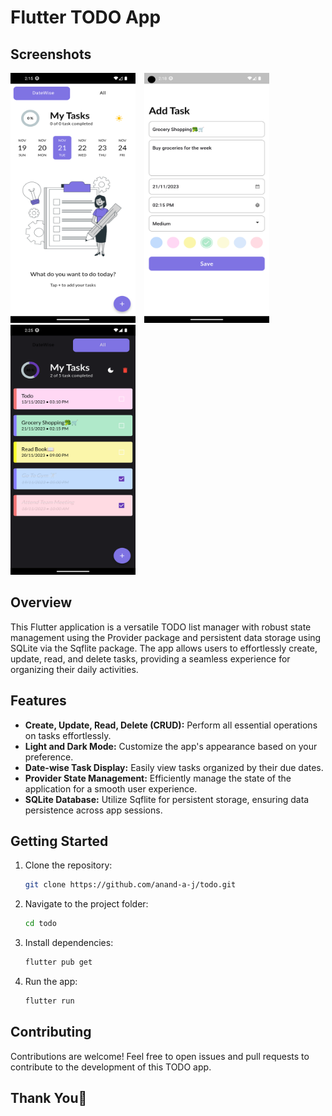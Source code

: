 
# Flutter TODO App

## Screenshots
<p align="left">
<img src="/assets/screenshots/screenshot_1.png" alt="Screenshot 1" width="200" height="400" style="margin-right: 10px;">
<img src="/assets/screenshots/screenshot_2.png" alt="Screenshot 2" width="200" height="400" style="margin-right: 10px;">
<img src="/assets/screenshots/screenshot_3.png" alt="Screenshot 3" width="200" height="400">
</p>

## Overview

This Flutter application is a versatile TODO list manager with robust state management using the Provider package and persistent data storage using SQLite via the Sqflite package. The app allows users to effortlessly create, update, read, and delete tasks, providing a seamless experience for organizing their daily activities.

## Features

- **Create, Update, Read, Delete (CRUD):** Perform all essential operations on tasks effortlessly.
- **Light and Dark Mode:** Customize the app's appearance based on your preference.
- **Date-wise Task Display:** Easily view tasks organized by their due dates.
- **Provider State Management:** Efficiently manage the state of the application for a smooth user experience.
- **SQLite Database:** Utilize Sqflite for persistent storage, ensuring data persistence across app sessions.

## Getting Started

1. Clone the repository:
   ```bash
   git clone https://github.com/anand-a-j/todo.git
   ```
2. Navigate to the project folder:
   ```bash
   cd todo
   ```
3. Install dependencies:
   ```bash
   flutter pub get
   ```
4. Run the app:
   ```bash
   flutter run
   ```
## Contributing

Contributions are welcome! Feel free to open issues and pull requests to contribute to the development of this TODO app.

## Thank You🙏
